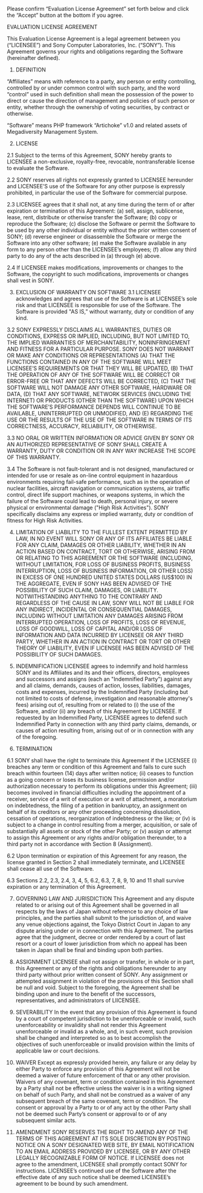 Please confirm “Evaluation License Agreement” set forth below and click the “Accept” button at the bottom if you agree.


EVALUATION LICENSE AGREEMENT

This Evaluation License Agreement is a legal agreement between you (“LICENSEE”) and Sony Computer Laboratories, Inc. (“SONY”). This Agreement governs your rights and obligations regarding the Software (hereinafter defined).

1.	DEFINITION

“Affiliates” means with reference to a party, any person or entity controlling, controlled by or under common control with such party, and the word “control” used in such definition shall mean the possession of the power to direct or cause the direction of management and policies of such person or entity, whether through the ownership of voting securities, by contract or otherwise.

“Software” means PHP framework “Artichoke” v1.0 and related assets of Megadiversity Management System. 

2.	LICENSE

2.1	Subject to the terms of this Agreement, SONY hereby grants to LICENSEE a non-exclusive, royalty-free, revocable, nontransferable license to evaluate the Software.

2.2	SONY reserves all rights not expressly granted to LICENSEE hereunder and LICENSEE’S use of the Software for any other purpose is expressly prohibited, in particular the use of the Software for commercial purpose.  

2.3	LICENSEE agrees that it shall not, at any time during the term of or after expiration or termination of this Agreement:
(a)	sell, assign, sublicense, lease, rent, distribute or otherwise transfer the Software;
(b)	copy or reproduce the Software;
(c)	disclose the Software or permit the Software to be used by any other individual or entity without the prior written consent of SONY;
(d)	reverse engineer or disassemble the Software or merge the Software into any other software;
(e)	make the Software available in any form to any person other than the LICENSEE’s employees;
(f)	allow any third party to do any of the acts described in (a) through (e) above.

2.4	If LICENSEE makes modifications, improvements or changes to the Software, the copyright to such modifications, improvements or changes shall vest in SONY.


3.	EXCLUSION OF WARRANTY ON SOFTWARE
3.1	LICENSEE acknowledges and agrees that use of the Software is at LICENSEE’s sole risk and that LICENSEE is responsible for use of the Software.  The Software is provided "AS IS,” without warranty, duty or condition of any kind.

3.2	SONY EXPRESSLY DISCLAIMS ALL WARRANTIES, DUTIES OR CONDITIONS, EXPRESS OR IMPLIED, INCLUDING, BUT NOT LIMITED TO, THE IMPLIED WARRANTIES OF MERCHANTABILITY, NONINFRINGEMENT AND FITNESS FOR A PARTICULAR PURPOSE.  SONY DOES NOT WARRANT OR MAKE ANY CONDITIONS OR REPRESENTATIONS (A) THAT THE FUNCTIONS CONTAINED IN ANY OF THE SOFTWARE WILL MEET LICENSEE’S REQUIREMENTS OR THAT THEY WILL BE UPDATED, (B) THAT THE OPERATION OF ANY OF THE SOFTWARE WILL BE CORRECT OR ERROR-FREE OR THAT ANY DEFECTS WILL BE CORRECTED, (C) THAT THE SOFTWARE WILL NOT DAMAGE ANY OTHER SOFTWARE, HARDWARE OR DATA, (D) THAT ANY SOFTWARE, NETWORK SERVICES (INCLUDING THE INTERNET) OR PRODUCTS (OTHER THAN THE SOFTWARE) UPON WHICH THE SOFTWARE’S PERFORMANCE DEPENDS WILL CONTINUE TO BE AVAILABLE, UNINTERRUPTED OR UNMODIFIED, AND (E) REGARDING THE USE OR THE RESULTS OF THE USE OF THE SOFTWARE IN TERMS OF ITS CORRECTNESS, ACCURACY, RELIABILITY, OR OTHERWISE.

3.3	NO ORAL OR WRITTEN INFORMATION OR ADVICE GIVEN BY SONY OR AN AUTHORIZED REPRESENTATIVE OF SONY SHALL CREATE A WARRANTY, DUTY OR CONDITION OR IN ANY WAY INCREASE THE SCOPE OF THIS WARRANTY. 

3.4	The Software is not fault-tolerant and is not designed, manufactured or intended for use or resale as on-line control equipment in hazardous environments requiring fail-safe performance, such as in the operation of nuclear facilities, aircraft navigation or communication systems, air traffic control, direct life support machines, or weapons systems, in which the failure of the Software could lead to death, personal injury, or severe physical or environmental damage ("High Risk Activities").  SONY specifically disclaims any express or implied warranty, duty or condition of fitness for High Risk Activities. 

4.	LIMITATION OF LIABILITY
TO THE FULLEST EXTENT PERMITTED BY LAW, IN NO EVENT WILL SONY OR ANY OF ITS AFFILIATES BE LIABLE FOR ANY CLAIM, DAMAGES OR OTHER LIABILITY, WHETHER IN AN ACTION BASED ON CONTRACT, TORT OR OTHERWISE, ARISING FROM OR RELATING TO THIS AGREEMENT OR THE SOFTWARE (INCLUDING, WITHOUT LIMITATION, FOR LOSS OF BUSINESS PROFITS, BUSINESS INTERRUPTION, LOSS OF BUSINESS INFORMATION, OR OTHER LOSS) IN EXCESS OF ONE HUNDRED UNITED STATES DOLLARS (US$100) IN THE AGGREGATE, EVEN IF SONY HAS BEEN ADVISED OF THE POSSIBILITY OF SUCH CLAIM, DAMAGES, OR LIABILITY. NOTWITHSTANDING ANYTHING TO THE CONTRARY AND REGARDLESS OF THE CAUSE IN LAW, SONY WILL NOT BE LIABLE FOR ANY INDIRECT, INCIDENTAL OR CONSEQUENTIAL DAMAGES, INCLUDING WITHOUT LIMITATION ANY DAMAGES ARISING FROM INTERRUPTED OPERATION, LOSS OF PROFITS, LOSS OF REVENUE, LOSS OF GOODWILL, LOSS OF CAPITAL AND/OR LOSS OF INFORMATION AND DATA INCURRED BY LICENSEE OR ANY THIRD PARTY, WHETHER IN AN ACTION IN CONTRACT OR TORT OR OTHER THEORY OF LIABILITY, EVEN IF LICENSEE HAS BEEN ADVISED OF THE POSSIBILITY OF SUCH DAMAGES.

5.	INDEMNIFICATION
LICENSEE agrees to indemnify and hold harmless SONY and its Affiliates and its and their officers, directors, employees and successors and assigns (each an "Indemnified Party") against any and all claims, demands, causes of action, losses, liabilities, damages, costs and expenses, incurred by the Indemnified Party (including but not limited to costs of defense, investigation and reasonable attorney's fees) arising out of, resulting from or related to (i) the use of the Software, and/or (ii) any breach of this Agreement by LICENSEE.  If requested by an Indemnified Party, LICENSEE agrees to defend such Indemnified Party in connection with any third party claims, demands, or causes of action resulting from, arising out of or in connection with any of the foregoing.

6.	TERMINATION

6.1	SONY shall have the right to terminate this Agreement if the LICENSEE (i) breaches any term or condition of this Agreement and fails to cure such breach within fourteen (14) days after written notice; (ii) ceases to function as a going concern or loses its business license, permission and/or authorization necessary to perform its obligations under this Agreement; (iii) becomes involved in financial difficulties including the appointment of a receiver, service of a writ of execution or a writ of attachment, a moratorium on indebtedness, the filing of a petition in bankruptcy, an assignment on behalf of its creditors or any other proceeding concerning dissolution, cessation of operations, reorganization of indebtedness or the like; or (iv) is subject to a change in control resulting from a merger, acquisition, or sale of substantially all assets or stock of the other Party; or (v) assign or attempt to assign this Agreement or any rights and/or obligation thereunder, to a third party not in accordance with Section 8 (Assignment).

6.2	Upon termination or expiration of this Agreement for any reason, the license granted in Section 2 shall immediately terminate, and LICENSEE shall cease all use of the Software.

6.3	Sections 2.2, 2.3, 2.4, 3, 4, 5, 6.2, 6.3, 7, 8, 9, 10 and 11 shall survive expiration or any termination of this Agreement. 

7.	GOVERNING LAW AND JURISDICTION
This Agreement and any dispute related to or arising out of this Agreement shall be governed in all respects by the laws of Japan without reference to any choice of law principles, and the parties shall submit to the jurisdiction of, and waive any venue objections against, the Tokyo District Court in Japan to any dispute arising under or in connection with this Agreement.  The parties agree that the judgment, decree or order rendered by a court of last resort or a court of lower jurisdiction from which no appeal has been taken in Japan shall be final and binding upon both parties.

8.	ASSIGNMENT
LICENSEE shall not assign or transfer, in whole or in part, this Agreement or any of the rights and obligations hereunder to any third party without prior written consent of SONY.  Any assignment or attempted assignment in violation of the provisions of this Section shall be null and void.  Subject to the foregoing, the Agreement shall be binding upon and inure to the benefit of the successors, representatives, and administrators of LIICENSEE.

9.	SEVERABILITY
In the event that any provision of this Agreement is found by a court of competent jurisdiction to be unenforceable or invalid, such unenforceability or invalidity shall not render this Agreement unenforceable or invalid as a whole, and, in such event, such provision shall be changed and interpreted so as to best accomplish the objectives of such unenforceable or invalid provision within the limits of applicable law or court decisions.

10.	WAIVER
Except as expressly provided herein, any failure or any delay by either Party to enforce any provision of this Agreement will not be deemed a waiver of future enforcement of that or any other provision.  Waivers of any covenant, term or condition contained in this Agreement by a Party shall not be effective unless the waiver is in a writing signed on behalf of such Party, and shall not be construed as a waiver of any subsequent breach of the same covenant, term or condition.  The consent or approval by a Party to or of any act by the other Party shall not be deemed such Party’s consent or approval to or of any subsequent similar acts.

11.	AMENDMENT
SONY RESERVES THE RIGHT TO AMEND ANY OF THE TERMS OF THIS AGREEMENT AT ITS SOLE DISCRETION BY POSTING NOTICE ON A SONY DESIGNATED WEB SITE, BY EMAIL NOTIFICATION TO AN EMAIL ADDRESS PROVIDED BY LICENSEE, OR BY ANY OTHER LEGALLY RECOGNIZABLE FORM OF NOTICE.  If LICENSEE does not agree to the amendment, LICENSEE shall promptly contact SONY for instructions.  LICENSEE’s continued use of the Software after the effective date of any such notice shall be deemed LICENSEE’s agreement to be bound by such amendment. 

  



